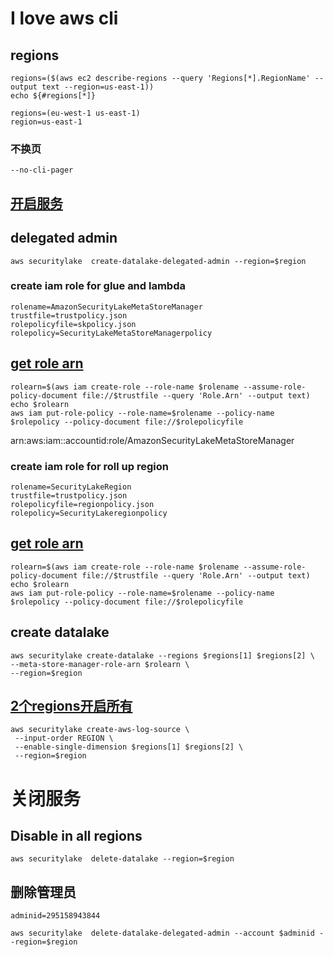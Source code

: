 # I love aws cli

## regions
```
regions=($(aws ec2 describe-regions --query 'Regions[*].RegionName' --output text --region=us-east-1))
echo ${#regions[*]}
```
```
regions=(eu-west-1 us-east-1)
region=us-east-1
```
### 不换页
```
--no-cli-pager
```

## [开启服务 ](https://docs.aws.amazon.com/ja_jp/cli/latest/reference/securitylake/create-datalake.html)

## delegated admin
```
aws securitylake  create-datalake-delegated-admin --region=$region
```

### create iam role for glue and lambda
```
rolename=AmazonSecurityLakeMetaStoreManager
trustfile=trustpolicy.json
rolepolicyfile=skpolicy.json
rolepolicy=SecurityLakeMetaStoreManagerpolicy
```
## [get role arn](https://docs.aws.amazon.com/security-lake/latest/userguide/manage-regions.html#iam-role-partitions)
```
rolearn=$(aws iam create-role --role-name $rolename --assume-role-policy-document file://$trustfile --query 'Role.Arn' --output text)
echo $rolearn
aws iam put-role-policy --role-name=$rolename --policy-name $rolepolicy --policy-document file://$rolepolicyfile
```

arn:aws:iam::accountid:role/AmazonSecurityLakeMetaStoreManager

### create iam role for roll up region
```
rolename=SecurityLakeRegion
trustfile=trustpolicy.json
rolepolicyfile=regionpolicy.json
rolepolicy=SecurityLakeregionpolicy
```
## [get role arn](https://docs.aws.amazon.com/security-lake/latest/userguide/manage-regions.html#iam-role-partitions)
```
rolearn=$(aws iam create-role --role-name $rolename --assume-role-policy-document file://$trustfile --query 'Role.Arn' --output text)
echo $rolearn
aws iam put-role-policy --role-name=$rolename --policy-name $rolepolicy --policy-document file://$rolepolicyfile
```

## create datalake
```
aws securitylake create-datalake --regions $regions[1] $regions[2] \
--meta-store-manager-role-arn $rolearn \
--region=$region
```
## [2个regions开启所有](https://docs.aws.amazon.com/ja_jp/cli/latest/reference/securitylake/create-aws-log-source.html)
```
aws securitylake create-aws-log-source \
 --input-order REGION \
 --enable-single-dimension $regions[1] $regions[2] \
 --region=$region
```
# 关闭服务

## Disable in all regions
```
aws securitylake  delete-datalake --region=$region
```

## 删除管理员
```
adminid=295158943844 
```

```
aws securitylake  delete-datalake-delegated-admin --account $adminid --region=$region
```

